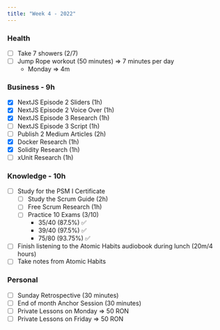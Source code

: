 ```yaml
---
title: "Week 4 - 2022"
---
```

### Health
- [ ] Take 7 showers (2/7) 
- [ ] Jump Rope workout (50 minutes) => 7 minutes per day
	- Monday => 4m

### Business - 9h
- [x] NextJS Episode 2 Sliders (1h)
- [x] NextJS Episode 2 Voice Over (1h)
- [x] NextJS Episode 3 Research (1h)
- [ ] NextJS Episode 3 Script (1h)
- [ ] Publish 2 Medium Articles (2h)
- [x] Docker Research (1h)
- [x] Solidity Research (1h)
- [ ] xUnit Research (1h)

### Knowledge - 10h
- [ ] Study for the PSM I Certificate
	- [ ] Study the Scrum Guide (2h)
	- [ ] Free Scrum Research (1h)
	- [ ] Practice 10 Exams (3/10)
		- 35/40 (87.5%) ✅
		- 39/40 (97.5%) ✅
		- 75/80 (93.75%) ✅
- [ ] Finish listening to the Atomic Habits audiobook during lunch (20m/4 hours)
- [ ] Take notes from Atomic Habits

### Personal
- [ ] Sunday Retrospective (30 minutes)
- [ ] End of month Anchor Session (30 minutes)
- [ ] Private Lessons on Monday => 50 RON
- [ ] Private Lessons on Friday => 50 RON
